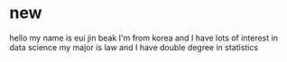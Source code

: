 # new
hello my name is eui jin beak
I'm from korea
and I have lots of interest in data science
my major is law and I have double degree in statistics
